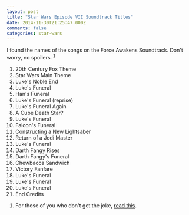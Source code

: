 ```yaml
---
layout: post
title: "Star Wars Episode VII Soundtrack Titles"
date: 2014-11-30T21:25:47.000Z
comments: false
categories: star-wars
---
```

I found the names of the songs on the Force Awakens Soundtrack. Don't worry, no spoilers. <sup id="fnref:1"><a href="#fn:1" rel="footnote">1</a></sup>

1. 20th Century Fox Theme
2. Star Wars Main Theme
3. Luke's Noble End
3. Luke's Funeral
3. Han's Funeral
4. Luke's Funeral (reprise)
5. Luke's Funeral Again
6. A Cube Death Star?
7. Luke's Funeral
8. Falcon's Funeral
9. Constructing a New Lightsaber
10. Return of a Jedi Master
11. Luke's Funeral
12. Darth Fangy Rises
13. Darth Fangy's Funeral
14. Chewbacca Sandwich
15. Victory Fanfare
16. Luke's Funeral
17. Luke's Funeral
18. Luke's Funeral
19. End Credits

<div class="footnotes">
  <ol>
    <li class="footnote" id="fn:1">
  <p>For those of you who don't get the joke, <a href="http://www.cracked.com/blog/the-5-most-ridiculous-ways-studios-spoiled-their-own-movies/">read this</a>.</p>
</li>
  </ol>
</div>